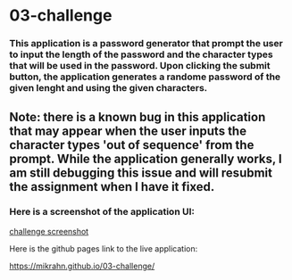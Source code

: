 # 03-challenge


### This application is a password generator that prompt the user to input the length of the password and the character types that will be used in the password. Upon clicking the submit button, the application generates a randome password of the given lenght and using the given characters.

## Note: there is a known bug in this application that may appear when the user inputs the character types 'out of sequence' from the prompt. While the application generally works, I am still debugging this issue and will resubmit the assignment when I have it fixed.

### Here is a screenshot of the application UI:

[challenge screenshot](image-1.png)


Here is the github pages link to the live application:


https://mikrahn.github.io/03-challenge/

